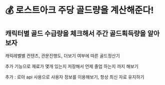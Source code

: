 # 💰 로스트아크 주당 골드량을 계산해준다!

## 캐릭터별 골드 수급량을 체크해서 주간 골드획득량을 알아보자

캐릭레벨별 컨텐츠, 관문진행도, 더보기 여부에 따른 골드정산기

추가 기능으로 재료가 몇개 있는지 저장해서 언제 졸업 하는지 까지 해보기

추가 : 로아 api 사용으로 사용자 정보를 이용해보기, 항상 최신 자료 유지하기
